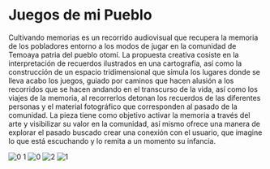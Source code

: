 # Juegos de mi Pueblo
Cultivando memorias es un recorrido audiovisual que recupera la memoria de los pobladores entorno a los modos de jugar en la comunidad de Temoaya patria del pueblo otomí. La propuesta creativa cosiste en la interpretación de recuerdos ilustrados en una cartografía, así como la construcción de un espacio tridimensional que simula los lugares donde se lleva acabo los juegos, guiado por caminos que hacen alusión a los recorridos que se hacen andando en el transcurso de la vida, así como los viajes de la memoria, al recorrerlos detonan los recuerdos de las diferentes personas y el material fotográfico que corresponden al pasado de la comunidad. La pieza tiene como objetivo activar la memoria a través del arte y visibilizar su valor en la comunidad, así mismo ofrece una manera de explorar el pasado buscado crear una conexión con el usuario, que imagine lo que está escuchando y lo remita a un momento su infancia. 

![0 1](https://github.com/viri12/Cultivando-Memorias/assets/92374857/bef80636-9502-49ad-a4e0-303c4d5f813f)
![0](https://github.com/viri12/Cultivando-Memorias/assets/92374857/a8044b34-4949-4e41-93a5-a2ef3de9a42e)
![2](https://github.com/viri12/Cultivando-Memorias/assets/92374857/b6d0131c-433b-43d8-826d-0d9cb6b05c9f)
![1](https://github.com/viri12/Cultivando-Memorias/assets/92374857/5a477d73-0fc0-4e0e-999c-ce46cb0bbb09)
